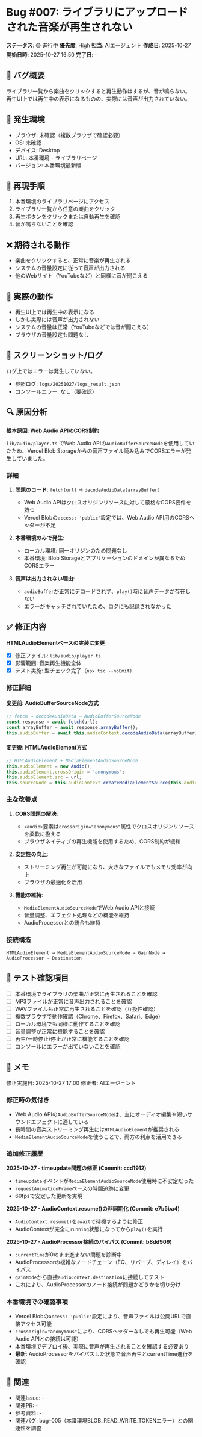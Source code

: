 # Bug #007: ライブラリにアップロードされた音楽が再生されない

**ステータス**: 🟡 進行中
**優先度**: High
**担当**: AIエージェント
**作成日**: 2025-10-27
**開始日時**: 2025-10-27 16:50
**完了日**: -

## 🐛 バグ概要

ライブラリ一覧から楽曲をクリックすると再生動作はするが、音が鳴らない。
再生UI上では再生中の表示になるものの、実際には音声が出力されていない。

## 📍 発生環境

- ブラウザ: 未確認（複数ブラウザで確認必要）
- OS: 未確認
- デバイス: Desktop
- URL: 本番環境 - ライブラリページ
- バージョン: 本番環境最新版

## 🔄 再現手順

1. 本番環境のライブラリページにアクセス
2. ライブラリ一覧から任意の楽曲をクリック
3. 再生ボタンをクリックまたは自動再生を確認
4. 音が鳴らないことを確認

## ❌ 期待される動作

- 楽曲をクリックすると、正常に音楽が再生される
- システムの音量設定に従って音声が出力される
- 他のWebサイト（YouTubeなど）と同様に音が聞こえる

## 🚨 実際の動作

- 再生UI上では再生中の表示になる
- しかし実際には音声が出力されない
- システムの音量は正常（YouTubeなどでは音が聞こえる）
- ブラウザの音量設定も問題なし

## 📸 スクリーンショット/ログ

ログ上ではエラーは発生していない。
- 参照ログ: `logs/20251027/logs_result.json`
- コンソールエラー: なし（要確認）

## 🔍 原因分析

**根本原因: Web Audio APIのCORS制約**

`lib/audio/player.ts` でWeb Audio APIの`AudioBufferSourceNode`を使用していたため、Vercel Blob Storageからの音声ファイル読み込みでCORSエラーが発生していました。

### 詳細
1. **問題のコード**: `fetch(url)` → `decodeAudioData(arrayBuffer)`
   - Web Audio APIはクロスオリジンリソースに対して厳格なCORS要件を持つ
   - Vercel Blobの`access: 'public'`設定では、Web Audio API用のCORSヘッダーが不足

2. **本番環境のみで発生**:
   - ローカル環境: 同一オリジンのため問題なし
   - 本番環境: Blob Storageとアプリケーションのドメインが異なるためCORSエラー

3. **音声は出力されない理由**:
   - `audioBuffer`が正常にデコードされず、`play()`時に音声データが存在しない
   - エラーがキャッチされていたため、ログにも記録されなかった

## ✅ 修正内容

**HTMLAudioElementベースの実装に変更**

- [x] 修正ファイル: `lib/audio/player.ts`
- [x] 影響範囲: 音楽再生機能全体
- [x] テスト実施: 型チェック完了（`npx tsc --noEmit`）

### 修正詳細

#### 変更前: AudioBufferSourceNode方式
```typescript
// fetch → decodeAudioData → AudioBufferSourceNode
const response = await fetch(url);
const arrayBuffer = await response.arrayBuffer();
this.audioBuffer = await this.audioContext.decodeAudioData(arrayBuffer);
```

#### 変更後: HTMLAudioElement方式
```typescript
// HTMLAudioElement + MediaElementAudioSourceNode
this.audioElement = new Audio();
this.audioElement.crossOrigin = 'anonymous';
this.audioElement.src = url;
this.sourceNode = this.audioContext.createMediaElementSource(this.audioElement);
```

### 主な改善点

1. **CORS問題の解決**:
   - `<audio>`要素は`crossorigin="anonymous"`属性でクロスオリジンリソースを柔軟に扱える
   - ブラウザネイティブの再生機能を使用するため、CORS制約が緩和

2. **安定性の向上**:
   - ストリーミング再生が可能になり、大きなファイルでもメモリ効率が向上
   - ブラウザの最適化を活用

3. **機能の維持**:
   - `MediaElementAudioSourceNode`でWeb Audio APIと接続
   - 音量調整、エフェクト処理などの機能を維持
   - AudioProcessorとの統合も維持

### 接続構造
```
HTMLAudioElement → MediaElementAudioSourceNode → GainNode → AudioProcessor → Destination
```

## 🧪 テスト確認項目

- [ ] 本番環境でライブラリの楽曲が正常に再生されることを確認
- [ ] MP3ファイルが正常に音声出力されることを確認
- [ ] WAVファイルも正常に再生されることを確認（互換性確認）
- [ ] 複数ブラウザで動作確認（Chrome、Firefox、Safari、Edge）
- [ ] ローカル環境でも同様に動作することを確認
- [ ] 音量調整が正常に機能することを確認
- [ ] 再生/一時停止/停止が正常に機能することを確認
- [ ] コンソールにエラーが出ていないことを確認

## 📝 メモ

修正実施日: 2025-10-27 17:00
修正者: AIエージェント

### 修正時の気付き
- Web Audio APIの`AudioBufferSourceNode`は、主にオーディオ編集や短いサウンドエフェクトに適している
- 長時間の音楽ストリーミング再生には`HTMLAudioElement`が推奨される
- `MediaElementAudioSourceNode`を使うことで、両方の利点を活用できる

### 追加修正履歴

**2025-10-27 - timeupdate問題の修正 (Commit: ccd1912)**
- `timeupdate`イベントが`MediaElementAudioSourceNode`使用時に不安定だった
- `requestAnimationFrame`ベースの時間追跡に変更
- 60fpsで安定した更新を実現

**2025-10-27 - AudioContext.resume()の非同期化 (Commit: e7b5ba4)**
- `AudioContext.resume()`を`await`で待機するように修正
- AudioContextが完全に`running`状態になってから`play()`を実行

**2025-10-27 - AudioProcessor接続のバイパス (Commit: b8dd909)**
- `currentTime`が0のまま進まない問題を診断中
- AudioProcessorの複雑なノードチェーン（EQ、リバーブ、ディレイ）をバイパス
- `gainNode`から直接`audioContext.destination`に接続してテスト
- これにより、AudioProcessorのノード接続が問題かどうかを切り分け

### 本番環境での確認事項
- Vercel Blobの`access: 'public'`設定により、音声ファイルは公開URLで直接アクセス可能
- `crossorigin="anonymous"`により、CORSヘッダーなしでも再生可能（Web Audio APIとの接続は可能）
- 本番環境でデプロイ後、実際に音声が再生されることを確認する必要あり
- **最新**: AudioProcessorをバイパスした状態で音声再生とcurrentTime進行を確認

## 🔗 関連

- 関連Issue: -
- 関連PR: -
- 参考資料: -
- 関連バグ: bug-005（本番環境BLOB_READ_WRITE_TOKENエラー）との関連性を調査

